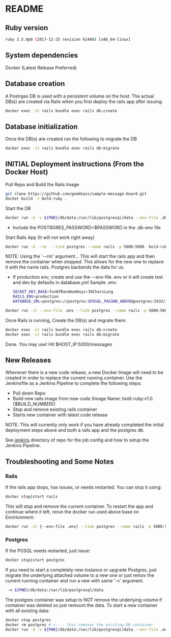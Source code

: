# README

## Ruby version
```bash 
ruby 2.5.0p0 (2017-12-25 revision 61468) [x86_64-linux]
```

## System dependencies 
Docker (Latest Release Preferred)

## Database creation
A Postrges DB is used with a persistent volume on the host. The actual DB(s) are created via Rails when you first deploy the rails app after issuing:
```bash
docker exec -it rails bundle exec rails db:create
```

## Database initialization
Once the DB(s) are created run the following to migrate the DB
```bash 
docker exec -it rails bundle exec rails db:migrate
```

## INITIAL Deployment instructions (From the Docker Host)
Pull Repo and Build the Rails Image
```bash
git clone https://github.com/geekbass/sample-message-board.git
docker build -t bold-ruby .
```

Start the DB 
```bash 
docker run -d -v ${PWD}/db/data:/var/lib/postgresql/data --env-file .db-env --name postgres -p 5432:5432 postgres
```    
* Include the POSTRGRES_PASSWORD=$PASSWORD in the .db-env file 

Start Rails App (It will not work right away)
```bash
docker run -d --rm  --link postgres --name rails -p 5000:5000  bold-ruby bundle exec rails s -p 5000 -b '0.0.0.0'
```
NOTE: Using the '--rm' argument... This will start the rails app and then remove the container when stopped. This allows for the new one to replace it with the name rails. Postgres backends the data for us.

* If production env, create and use the --env-file .env or it will create test and dev by defaults in database.yml 
    Sample .env:
    ```bash
    SECRET_KEY_BASE=TonOfRandmomKeys>30CharsLong
    RAILS_ENV=production
    DATABASE_URL=postgres://postgres:$PGSQL_PASSWD_ABOVE@postgres:5432/$DESIRED_DB
    ```
```bash
docker run -it --env-file .env --link postgres --name rails -p 5000:5000  bold-ruby bundle exec rails s -p 5000 -b '0.0.0.0'
```

Once Rails is running, Create the DB(s) and migrate them:
```bash
docker exec -it rails bundle exec rails db:create
docker exec -it rails bundle exec rails db:migrate
```

Done. You may use! Hit $HOST_IP:5000/messages

## New Releases
Whenever there is a new code release, a new Docker Image will need to be created in order to replace the current running container. Use the Jenkinsfile as a Jenkins Pipeline to complete the following steps:

* Pull down Repo
* Build new rails image from new code (Image Name: bold-ruby:v1.0.{$BUILD_NUMBER})
* Stop and remove existing rails container 
* Starts new container with latest code release

NOTE: This will currently only work if you have already completed the initial deployment steps above and both a rails app and the postgres db. 

See [jenkins](https://github.com/geekbass/sample-message-board/tree/master/jenkins) directory of repo for the job config and how to setup the Jenkins Pipeline.



## Troubleshooting and Some Notes
### Rails
If the rails app stops, has issues, or needs restarted. You can stop it using:
```bash
docker stop|start rails 
```
This will stop and remove the current container. To restart the app and continue where it left, rerun the docker run used above base on Envirionment:
```bash
docker run -it {--env-file .env} --link postgres --name rails -p 5000:5000  bold-ruby-dburl bundle exec rails s -p 5000 -b '0.0.0.0'
```

### Postgres
If the PGSQL needs restarted, just issue:
```bash
docker stop|start postgres 
```
If you need to start a completely new instance or upgrade Postgres, just migrate the underlying attached volume to a new one or just remov the current running container and run a new with same '-v' argument. 
```bash
 -v ${PWD}/db/data:/var/lib/postgresql/data
```

The postgres container was setup to NOT remove the underlying volume if container was deleted so just remount the data. To start a new container with all existing data:
```bash
docker stop postgres 
docker rm postgres # <---- this removes the existing DB container
docker run -d -v ${PWD}/db/data:/var/lib/postgresql/data --env-file .env --name postgres -p 5432:5432 postgres
```
